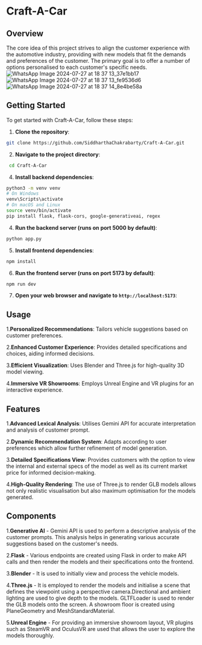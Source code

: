 # Craft-A-Car
## Overview
The core idea of this project strives to align the customer experience with the automotive industry, providing with new models that fit the demands and preferences of the customer. The primary goal is to offer a number of options personalised to each customer's specific needs.
![WhatsApp Image 2024-07-27 at 18 37 13_37e1bb17](https://github.com/user-attachments/assets/a5b49429-71f6-4db3-8333-e87bbe2e7102)
![WhatsApp Image 2024-07-27 at 18 37 13_fe9536d6](https://github.com/user-attachments/assets/0a710333-8b67-496a-b9b1-6ed71102db5b)
![WhatsApp Image 2024-07-27 at 18 37 14_8e4be58a](https://github.com/user-attachments/assets/b263a27e-8afa-4c01-8d1a-0268e5876d22)


  ## Getting Started
  To get started with Craft-A-Car, follow these steps:

  1. **Clone the repository**:
   ```bash
   git clone https://github.com/SiddharthaChakrabarty/Craft-A-Car.git
  ```

  2. **Navigate to the project directory**:
  ```bash
   cd Craft-A-Car
  ```

  4. **Install backend dependencies**:
   ```bash
   python3 -m venv venv
   # On Windows
   venv\Scripts\activate
   # On macOS and Linux
   source venv/bin/activate
   pip install flask, flask-cors, google-generativeai, regex
  ```

  4. **Run the backend server (runs on port 5000 by default)**:
   ```bash
   python app.py
   ```

  5. **Install frontend dependencies**:
   ```bash
   npm install
   ```

  6. **Run the frontend server (runs on port 5173 by default)**:
   ```bash
   npm run dev
   ```

  7. **Open your web browser and navigate to `http://localhost:5173`**:

  ## Usage
  1.**Personalized Recommendations**:
    Tailors vehicle suggestions based on customer preferences.

  2.**Enhanced Customer Experience**:
    Provides detailed specifications and choices, aiding informed decisions.

  3.**Efficient Visualization**:
    Uses Blender and Three.js for high-quality 3D model viewing.

  4.**Immersive VR Showrooms**:
    Employs Unreal Engine and VR plugins for an interactive experience.

  ## Features
  1.**Advanced Lexical Analysis**: Utilises Gemini API for accurate interpretation and analysis of customer prompt.

  2.**Dynamic Recommendation System**: Adapts according to user preferences which allow further refinement of model generation.

  3.**Detailed Specifications View**: Provides customers with the option to view the internal and external specs of the model as well as its current market price for informed decision-making.

  4.**High-Quality Rendering**: The use of Three.js to render GLB models allows not only realistic visualisation but also maximum optimisation for the models generated.

  ## Components
  1.**Generative AI** - Gemini API is used to perform a descriptive analysis of the customer prompts. This analysis helps in generating various accurate suggestions based on the customer's needs.

  2.**Flask** - Various endpoints are created using Flask in order to make API calls and then  render the models and their specifications onto the frontend.

  3.**Blender** - It is used to initially view and process the vehicle models.

  4.**Three.js** - It is employed to render the models and initialise a scene that defines the viewpoint using a perspective camera.Directional and ambient lighting are used to give depth to the models. GLTFLoader is used to render the GLB models onto the screen. A showroom floor is created using PlaneGeometry and MeshStandardMaterial.
  
  5.**Unreal Engine** - For providing an immersive showroom layout, VR plugins such as SteamVR and OculusVR are used that allows the user to explore the models thoroughly.

